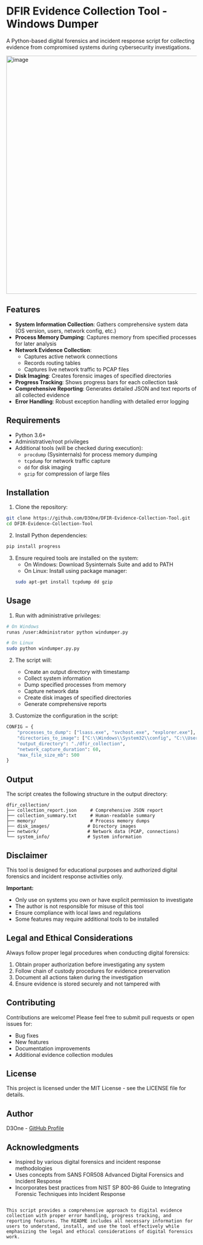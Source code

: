 
# DFIR Evidence Collection Tool - Windows Dumper

A Python-based digital forensics and incident response script for collecting evidence from compromised systems during cybersecurity investigations.

<img width="1200" height="630" alt="image" src="https://github.com/user-attachments/assets/8cb55893-45cd-4f8a-8d55-c67c59dee79d" />

## Features

- **System Information Collection**: Gathers comprehensive system data (OS version, users, network config, etc.)
- **Process Memory Dumping**: Captures memory from specified processes for later analysis
- **Network Evidence Collection**: 
  - Captures active network connections
  - Records routing tables
  - Captures live network traffic to PCAP files
- **Disk Imaging**: Creates forensic images of specified directories
- **Progress Tracking**: Shows progress bars for each collection task
- **Comprehensive Reporting**: Generates detailed JSON and text reports of all collected evidence
- **Error Handling**: Robust exception handling with detailed error logging

## Requirements

- Python 3.6+
- Administrative/root privileges
- Additional tools (will be checked during execution):
  - `procdump` (Sysinternals) for process memory dumping
  - `tcpdump` for network traffic capture
  - `dd` for disk imaging
  - `gzip` for compression of large files

## Installation

1. Clone the repository:
```bash
git clone https://github.com/D3One/DFIR-Evidence-Collection-Tool.git
cd DFIR-Evidence-Collection-Tool
```

2. Install Python dependencies:
```bash
pip install progress
```

3. Ensure required tools are installed on the system:
   - On Windows: Download Sysinternals Suite and add to PATH
   - On Linux: Install using package manager:
   ```bash
   sudo apt-get install tcpdump dd gzip
   ```

## Usage

1. Run with administrative privileges:
```bash
# On Windows
runas /user:Administrator python windumper.py

# On Linux
sudo python windumper.py.py
```

2. The script will:
   - Create an output directory with timestamp
   - Collect system information
   - Dump specified processes from memory
   - Capture network data
   - Create disk images of specified directories
   - Generate comprehensive reports

3. Customize the configuration in the script:
```python
CONFIG = {
    "processes_to_dump": ["lsass.exe", "svchost.exe", "explorer.exe"],
    "directories_to_image": ["C:\\Windows\\System32\\config", "C:\\Users"],
    "output_directory": "./dfir_collection",
    "network_capture_duration": 60,
    "max_file_size_mb": 500
}
```

## Output

The script creates the following structure in the output directory:
```
dfir_collection/
├── collection_report.json     # Comprehensive JSON report
├── collection_summary.txt     # Human-readable summary
├── memory/                    # Process memory dumps
├── disk_images/              # Directory images
├── network/                  # Network data (PCAP, connections)
└── system_info/              # System information
```

## Disclaimer

This tool is designed for educational purposes and authorized digital forensics and incident response activities only. 

**Important:**
- Only use on systems you own or have explicit permission to investigate
- The author is not responsible for misuse of this tool
- Ensure compliance with local laws and regulations
- Some features may require additional tools to be installed

## Legal and Ethical Considerations

Always follow proper legal procedures when conducting digital forensics:
1. Obtain proper authorization before investigating any system
2. Follow chain of custody procedures for evidence preservation
3. Document all actions taken during the investigation
4. Ensure evidence is stored securely and not tampered with

## Contributing

Contributions are welcome! Please feel free to submit pull requests or open issues for:
- Bug fixes
- New features
- Documentation improvements
- Additional evidence collection modules

## License

This project is licensed under the MIT License - see the LICENSE file for details.

## Author

D3One - [GitHub Profile](https://github.com/D3One)

## Acknowledgments

- Inspired by various digital forensics and incident response methodologies
- Uses concepts from SANS FOR508 Advanced Digital Forensics and Incident Response
- Incorporates best practices from NIST SP 800-86 Guide to Integrating Forensic Techniques into Incident Response
```

This script provides a comprehensive approach to digital evidence collection with proper error handling, progress tracking, and reporting features. The README includes all necessary information for users to understand, install, and use the tool effectively while emphasizing the legal and ethical considerations of digital forensics work.
